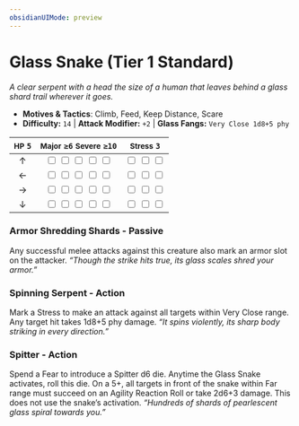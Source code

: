 ```yaml
---
obsidianUIMode: preview
---
```

# Glass Snake (Tier 1 Standard)

*A clear serpent with a head the size of a human that leaves behind a glass shard trail wherever it goes.*

- **Motives & Tactics**: Climb, Feed, Keep Distance, Scare
- **Difficulty:** `14` | **Attack Modifier:** `+2` | **Glass Fangs:** `Very Close 1d8+5 phy`

| <small>HP</small> `5` | <small>Major</small> `≥6` <small>Severe</small> `≥10` | <small>Stress</small> `3` |
|:-:|:-:|:-:|
| ↑ |  <input type="checkbox" unchecked id="0cfa2509"> <input type="checkbox" unchecked id="77f2ea96"> <input type="checkbox" unchecked id="bfaad435"> <input type="checkbox" unchecked id="dfb1dcac"> <input type="checkbox" unchecked id="380ede6b"> |  <input type="checkbox" unchecked id="736f21dd"> <input type="checkbox" unchecked id="7179b031"> <input type="checkbox" unchecked id="f1d113e1"> |
| ← |  <input type="checkbox" unchecked id="4a328b2e"> <input type="checkbox" unchecked id="a638eab5"> <input type="checkbox" unchecked id="5d059fbb"> <input type="checkbox" unchecked id="5cd1936f"> <input type="checkbox" unchecked id="8de5017e"> |  <input type="checkbox" unchecked id="e63f97f8"> <input type="checkbox" unchecked id="5a9c5fea"> <input type="checkbox" unchecked id="8607ce88"> |
| → |  <input type="checkbox" unchecked id="a194d2e2"> <input type="checkbox" unchecked id="5f29a8a8"> <input type="checkbox" unchecked id="94291550"> <input type="checkbox" unchecked id="dd483404"> <input type="checkbox" unchecked id="83dbdfe3"> |  <input type="checkbox" unchecked id="482706d6"> <input type="checkbox" unchecked id="114e686d"> <input type="checkbox" unchecked id="06319ad3"> |
| ↓ |  <input type="checkbox" unchecked id="56049b84"> <input type="checkbox" unchecked id="0e3d5f76"> <input type="checkbox" unchecked id="804e5c5c"> <input type="checkbox" unchecked id="3e27d323"> <input type="checkbox" unchecked id="88c11d4c"> |  <input type="checkbox" unchecked id="20640bf7"> <input type="checkbox" unchecked id="7011b54d"> <input type="checkbox" unchecked id="addb332a"> |

### Armor Shredding Shards - Passive

Any successful melee attacks against this creature also mark an armor slot on the attacker. *“Though the strike hits true, its glass scales shred your armor.”*

### Spinning Serpent - Action

Mark a Stress to make an attack against all targets within Very Close range. Any target hit takes 1d8+5 phy damage. *“It spins violently, its sharp body striking in every direction.”*

### Spitter - Action

Spend a Fear to introduce a Spitter d6 die. Anytime the Glass Snake activates, roll this die. On a 5+, all targets in front of the snake within Far range must succeed on an Agility Reaction Roll or take 2d6+3 damage. This does not use the snake’s activation. *“Hundreds of shards of pearlescent glass spiral towards you.”*
